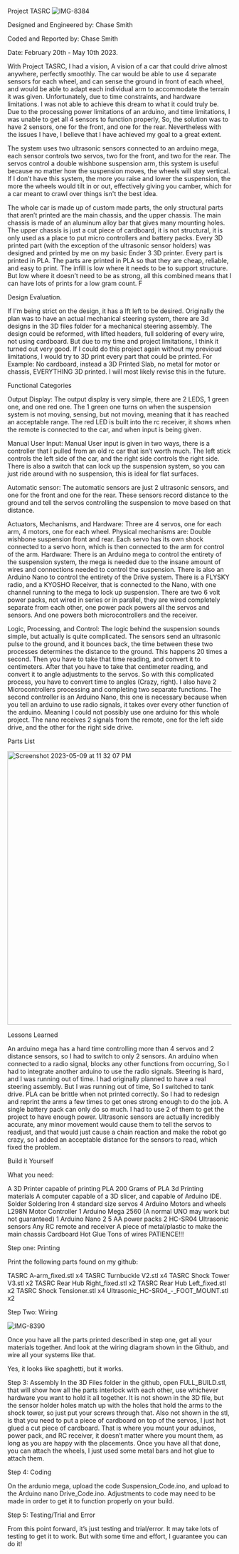 Project TASRC
![IMG-8384](https://user-images.githubusercontent.com/90796216/236971352-8e43199f-4bd9-4b5a-b9b0-b4fc07e1d22c.JPG)

Designed and Engineered by: Chase Smith

Coded and Reported by: Chase Smith


Date: February 20th - May 10th 2023.


With Project TASRC, I had a vision, A vision of a car that could drive almost anywhere, perfectly smoothly. The car would be able to use 4 separate sensors for each wheel, and can sense the ground in front of each wheel, and would be able to adapt each individual arm to accommodate the terrain it was given. Unfortunately, due to time constraints, and hardware limitations. I was not able to achieve this dream to what it could truly be. Due to the processing power limitations of an arduino, and time limitations, I was unable to get all 4 sensors to function properly, So, the solution was to have 2 sensors, one for the front, and one for the rear. Nevertheless with the issues I have, I believe that I have achieved my goal to a great extent. 

The system uses two ultrasonic sensors connected to an arduino mega, each sensor controls two servos, two for the front, and two for the rear. The servos control a double wishbone suspension arm, this system is useful because no matter how the suspension moves, the wheels will stay vertical. If I don’t have this system, the more you raise and lower the suspension, the more the wheels would tilt in or out, effectively giving you camber, which for a car meant to crawl over things isn't the best idea.

The whole car is made up of custom made parts, the only structural parts that aren’t printed are the main chassis, and the upper chassis. The main chassis is made of an aluminum alloy bar that gives many mounting holes. The upper chassis is just a cut piece of cardboard, it is not structural, it is only used as a place to put micro controllers and battery packs. Every 3D printed part (with the exception of the ultrasonic sensor holders) was designed and printed by me on my basic Ender 3 3D printer. Every part is printed in PLA. The parts are printed in PLA so that they are cheap, reliable, and easy to print. The infill is low where it needs to be to support structure. But low where it doesn’t need to be as strong, all this combined means that I can have lots of prints for a low gram count. 
F

Design Evaluation.

If I'm being strict on the design, it has a lft left to be desired. Originally the plan was to have an actual mechanical steering system, there are 3d designs in the 3D files folder for a mechanical steering assembly. The design could be reformed, with lifted headers, full soldering of every wire, not using cardboard. But due to my time and project limitations, I think it turned out very good. If I could do this project again without my previoud limitations, I would try to 3D print every part that could be printed. For Example: No cardboard, instead a 3D Printed Slab, no metal for motor or chassis, EVERYTHING 3D printed. I will most likely revise this in the future. 

Functional Categories

Output Display: The output display is very simple, there are 2 LEDS, 1 green one, and one red one. The 1 green one turns on when the suspension system is not moving, sensing, but not moving, meaning that it has reached an acceptable range. The red LED is built into the rc receiver, it shows when the remote is connected to the car, and when input is being given.

Manual User Input: Manual User input is given in two ways, there is a controller that I pulled from an old rc car that isn’t worth much. The left stick controls the left side of the car, and the right side controls the right side. There is also a switch that can lock up the suspension system, so you can just ride around with no suspension, this is ideal for flat surfaces.

Automatic sensor: The automatic sensors are just 2 ultrasonic sensors, and  one for the front and one for the rear. These sensors record distance to the ground and tell the servos controlling the suspension to move based on that distance.

Actuators, Mechanisms, and Hardware: Three are 4 servos, one for each arm, 4 motors, one for each wheel. Physical mechanisms are: Double wishbone suspension front and rear. Each servo has its own shock connected to a servo horn, which is then connected to the arm for control of the arm. Hardware: There is an Arduino mega to control the entirety of the suspension system, the mega is needed due to the insane amount of wires and connections needed to control the suspension. There is also an Arduino Nano to control the entirety of the Drive system. There is a FLYSKY radio, and a KYOSHO Receiver, that is connected to the Nano, with one channel running to the mega to lock up suspension. There are two 6 volt power packs, not wired in series or in parallel, they are wired completely separate from each other, one power pack powers all the servos and sensors. And one powers both microcontrollers and the receiver.

Logic, Processing, and Control: The logic behind the suspension sounds simple, but actually is quite complicated. The sensors send an ultrasonic pulse to the ground, and it bounces back, the time between these two processes determines the distance to the ground. This happens 20 times a second. Then you have to take that time reading, and convert it to centimeters. After that you have to take that centimeter reading, and convert it to angle adjustments to the servos. So with this complicated process, you have to convert time to angles (Crazy, right). 
	I also have 2 Microcontrollers processing and completing two separate functions. The second controller is an Arduino Nano, this one is necessary because when you tell an arduino to use radio signals, it takes over every other function of the arduino. Meaning I could not possibly use one arduino for this whole project. The nano receives 2 signals from the remote, one for the left side drive, and the other for the right side drive. 





Parts List


<img width="614" alt="Screenshot 2023-05-09 at 11 32 07 PM" src="https://github.com/Cgsmith24/Robotics-Capstone/assets/90796216/ad120a32-8ebd-45d2-bf71-2a6b10015b23">




Lessons Learned

An arduino mega has a hard time controlling more than 4 servos and 2 distance sensors, so I had to switch to only 2 sensors.
An arduino when connected to a radio signal, blocks any other functions from occurring, So I had to integrate another arduino to use the radio signals.
Steering is hard, and I was running out of time. I had originally planned to have a real steering assembly. But I was running out of time, So I switched to tank drive. 
PLA can be brittle when not printed correctly. So I had to redesign and reprint the arms a few times to get ones strong enough to do the job.
A single battery pack can only do so much. I had to use 2 of them to get the project to have enough power.
Ultrasonic sensors are actually incredibly accurate, any minor movement would cause them to tell the servos to readjust, and that would just cause a chain reaction and make the robot go crazy, so I added an acceptable distance for the sensors to read, which fixed the problem. 








Build it Yourself

What you need:

A 3D Printer capable of printing PLA
200 Grams of PLA 3d Printing materials
A computer capable of a 3D slicer, and capable of Arduino IDE.
Solder
Soldering Iron
4 standard size servos
4 Arduino Motors and wheels
L298N Motor Controller
1 Arduino Mega 2560 (A normal UNO may work but not guaranteed)
1 Arduino Nano
2 5 AA power packs
2 HC-SR04 Ultrasonic sensors
Any RC remote and receiver
A piece of metal/plastic to make the main chassis
Cardboard
Hot Glue
Tons of wires
PATIENCE!!!

Step one: Printing

Print the following parts found on my github:

TASRC A-arm_fixed.stl x4
TASRC Turnbuckle V2.stl x4
TASRC Shock Tower V3.stl x2
TASRC Rear Hub Right_fixed.stl x2
TASRC Rear Hub Left_fixed.stl x2
TASRC Shock Tensioner.stl x4
Ultrasonic_HC-SR04_-_FOOT_MOUNT.stl x2


                      



Step Two: Wiring

![IMG-8390](https://user-images.githubusercontent.com/90796216/236971381-ba533319-e8b9-4781-a074-db242ad6dd9b.JPG)

Once you have all the parts printed described in step one, get all your materials together.  And look at the wiring diagram shown in the Github, and wire all your systems like that. 

Yes, it looks like spaghetti, but it works. 

Step 3: Assembly
In the 3D Files folder in the github, open FULL_BUILD.stl, that will show how all the parts interlock with each other, use whichever hardware you want to hold it all together. It is not shown in the 3D file, but the sensor holder holes match up with the holes that hold the arms to the shock tower, so just put your screws through that. Also not shown in the stl, is that you need to put a piece of cardboard on top of the servos, I just hot glued a cut piece of cardboard. That is where you mount your aduinos, power pack, and RC receiver, it doesn’t matter where you mount them, as long as you are happy with the placements. Once you have all that done, you can attach the wheels, I just used some metal bars and hot glue to attach them. 


Step 4: Coding

On the ardunio mega, upload the code Suspension_Code.ino, and upload to the Arduino nano Drive_Code.ino. Adjustments to code may need to be made in order to get it to function properly on your build.



Step 5: Testing/Trial and Error


From this point forward, it’s just testing and trial/error. It may take lots of testing to get it to work.  But with some time and effort, I guarantee you can do it!











